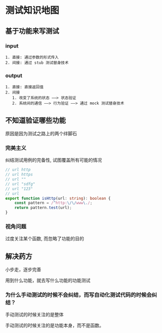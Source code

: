 # 测试知识地图
## 基于功能来写测试
### input
    1. 直接: 通过参数的形式传入
    2. 间接: 通过 stub 测试替身技术
### output
    1. 直接: 直接返回值
    2. 间接
       1. 改变了系统的状态 ——> 状态验证
       2. 系统间的通信 ——> 行为验证 ——> 通过 mock 测试替身技术

## 不知道验证哪些功能

原因是因为测试之路上的两个绊脚石

### 完美主义

纠结测试用例的完备性, 试图覆盖所有可能的情况
```typescript
// url http
// url https
// url ""
// url "sdfg"
// url "123"
// url  
export function isHttp(url: string): boolean {
    const pattern = /^http:\/\/www\./;
    return pattern.test(url);
}
```

### 视角问题

过度关注某个函数, 而忽略了功能的目的

## 解决药方

小步走，逐步完善

用到什么功能，就去写什么功能的功能测试

### 为什么手动测试的时候不会纠结，而写自动化测试代码的时候会纠结？

手动测试的时候关注的是整体

手动测试的时候关注的是功能本身，而不是函数。